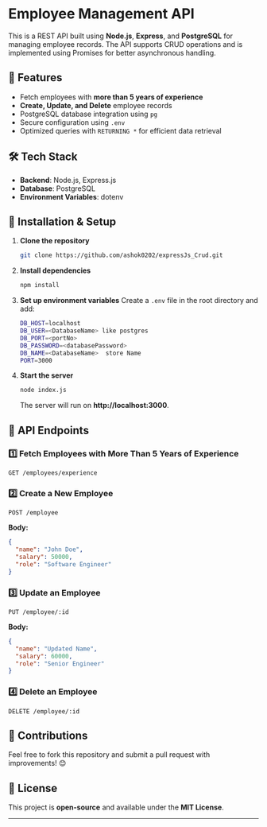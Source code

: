 # Employee Management API

This is a REST API built using **Node.js**, **Express**, and **PostgreSQL** for managing employee records. The API supports CRUD operations and is implemented using Promises for better asynchronous handling.

## 🚀 Features
- Fetch employees with **more than 5 years of experience**
- **Create, Update, and Delete** employee records
- PostgreSQL database integration using `pg`
- Secure configuration using `.env`
- Optimized queries with `RETURNING *` for efficient data retrieval

## 🛠 Tech Stack
- **Backend**: Node.js, Express.js
- **Database**: PostgreSQL
- **Environment Variables**: dotenv

## 📌 Installation & Setup

1. **Clone the repository**
   ```sh
   git clone https://github.com/ashok0202/expressJs_Crud.git
   
   ```

2. **Install dependencies**
   ```sh
   npm install
   ```

3. **Set up environment variables**
   Create a `.env` file in the root directory and add:
   ```sh
   DB_HOST=localhost
   DB_USER=<DatabaseName> like postgres
   DB_PORT=<portNo>
   DB_PASSWORD=<databasePassword>
   DB_NAME=<DatabaseName>  store Name
   PORT=3000
   ```

4. **Start the server**
   ```sh
   node index.js
   ```
   The server will run on **http://localhost:3000**.

## 📌 API Endpoints

### 1️⃣ Fetch Employees with More Than 5 Years of Experience
```http
GET /employees/experience
```

### 2️⃣ Create a New Employee
```http
POST /employee
```
**Body:**
```json
{
  "name": "John Doe",
  "salary": 50000,
  "role": "Software Engineer"
}
```

### 3️⃣ Update an Employee
```http
PUT /employee/:id
```
**Body:**
```json
{
  "name": "Updated Name",
  "salary": 60000,
  "role": "Senior Engineer"
}
```

### 4️⃣ Delete an Employee
```http
DELETE /employee/:id
```

## 📌 Contributions
Feel free to fork this repository and submit a pull request with improvements! 😊

## 📌 License
This project is **open-source** and available under the **MIT License**.

---


